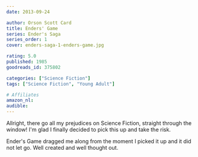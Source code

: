 ```yaml
---
date: 2013-09-24

author: Orson Scott Card
title: Enders' Game
series: Ender's Saga
series_order: 1
cover: enders-saga-1-enders-game.jpg

rating: 5.0
published: 1985
goodreads_id: 375802

categories: ["Science Fiction"]
tags: ["Science Fiction", "Young Adult"]

# Affiliates
amazon_nl: 
audible: 
---
```


Allright, there go all my prejudices on Science Fiction, straight through the window! I'm glad I finally decided to pick this up and take the risk.

<!--more-->

Ender's Game dragged me along from the moment I picked it up and it did not let go. Well created and well thought out.

